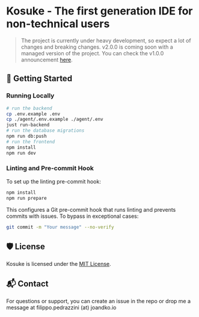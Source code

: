 # Kosuke - The first generation IDE for non-technical users

> The project is currently under heavy development, so expect a lot of changes and breaking changes. v2.0.0 is coming soon with a managed version of the project. You can check the v1.0.0 announcement [here](https://www.linkedin.com/feed/update/urn:li:activity:7315297599492624384/).

## 🚀 Getting Started

### Running Locally

```bash
# run the backend
cp .env.example .env
cp ./agent/.env.example ./agent/.env
just run-backend
# run the database migrations
npm run db:push
# run the frontend
npm install
npm run dev
```

### Linting and Pre-commit Hook

To set up the linting pre-commit hook:

```bash
npm install
npm run prepare
```

This configures a Git pre-commit hook that runs linting and prevents commits with issues. To bypass in exceptional cases:

```bash
git commit -m "Your message" --no-verify
```

## 🛡️ License

Kosuke is licensed under the [MIT License](https://github.com/filopedraz/kosuke/blob/main/LICENSE).

## 📬 Contact

For questions or support, you can create an issue in the repo or drop me a message at filippo.pedrazzini (at) joandko.io
